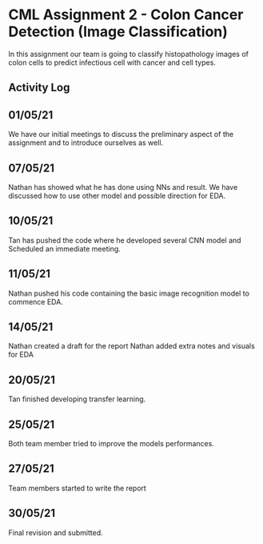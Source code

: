 # CML Assignment 2 - Colon Cancer Detection (Image Classification) 

In this assignment our team is going to classify histopathology images of colon cells to predict infectious cell with cancer and cell types.

## Activity Log

01/05/21
------------------
We have our initial meetings to discuss the preliminary aspect of the assignment and to introduce ourselves as well. 

07/05/21
------------------
Nathan has showed what he has done using NNs and result. We have discussed how to use other model and possible direction for EDA.

10/05/21
------------------
Tan has pushed the code where he developed several CNN model and Scheduled an immediate meeting. 

11/05/21
------------------
Nathan pushed his code containing the basic image recognition model to commence EDA.

14/05/21
------------------
Nathan created a draft for the report
Nathan added extra notes and visuals for EDA

20/05/21
------------------
Tan finished developing transfer learning. 

25/05/21
------------------
Both team member tried to improve the models performances. 


27/05/21
------------------
Team members started to write the report

30/05/21
------------------
Final revision and submitted.
